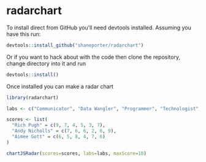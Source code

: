 # radarchart

To install direct from GitHub you'll need devtools installed. Assuming you have this run:
```r
devtools::install_github("shaneporter/radarchart")
```

Or if you want to hack about with the code then clone the repository, change directory into it and run
```r
devtools::install()
```

Once installed you can make a radar chart

```r
library(radarchart)

labs <- c("Communicator", "Data Wangler", "Programmer", "Technologist",  "Modeller", "Visualizer")

scores <- list(
  "Rich Pugh" = c(9, 7, 4, 5, 3, 7),
  "Andy Nicholls" = c(7, 6, 6, 2, 6, 9),
  "Aimee Gott" = c(6, 5, 8, 4, 7, 6)
)

chartJSRadar(scores=scores, labs=labs, maxScore=10)


```
